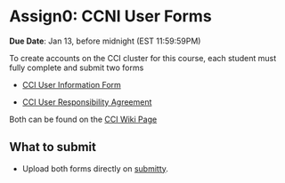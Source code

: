 <!--
.. title: CSCI4969-6969 Assign0
.. slug: mlib_assign0
.. date: 2022-01-10 13:23:01 UTC-04:00
.. tags: 
.. category: 
.. link: 
.. description: 
.. has_math: True
.. type: text
-->

# Assign0: CCNI User Forms

**Due Date**: Jan 13, before midnight (EST 11:59:59PM)

To create accounts on the CCI cluster for this course, each student must
fully complete and submit two forms

* [CCI User Information Form](https://secure.cci.rpi.edu/wiki/assets/forms/CCI_User_Information.pdf)

* [CCI User Responsibility Agreement](https://secure.cci.rpi.edu/wiki/assets/forms/CCI_User_Responsibility_Agreement.pdf)

Both can be found on the [CCI Wiki Page](https://secure.cci.rpi.edu/wiki/accounts/CCI_projects/)

## What to submit

* Upload both forms directly on
    [submitty](https://submitty.cs.rpi.edu/courses/s22/csci4969/gradeable/Assign0).

